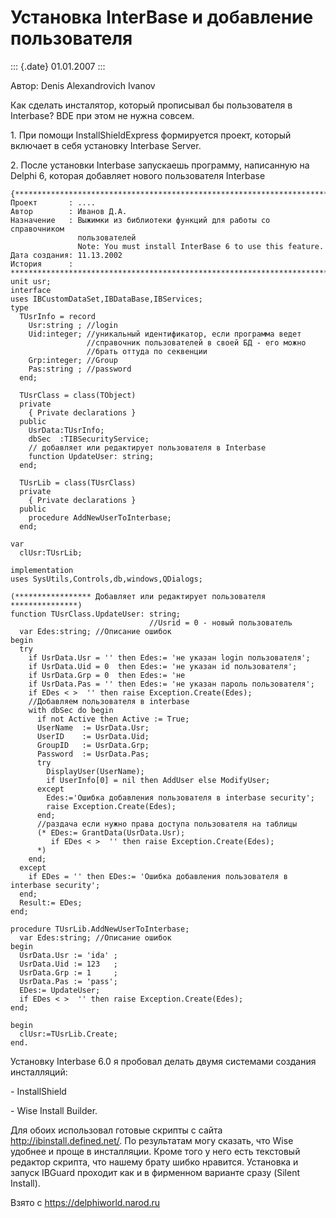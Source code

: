 Установка InterBase и добавление пользователя
=============================================

::: {.date}
01.01.2007
:::

Автор: Denis Alexandrovich Ivanov 

Как сделать инсталятор, который прописывал бы пользователя в Interbase?
BDE при этом не нужна совсем.

1\. При помощи InstallShieldExpress формируется проект, который включает
в себя установку Interbase Server.

2\. После установки Interbase запускаешь программу, написанную на Delphi
6, которая добавляет нового пользователя Interbase

     
     
    {************************************************************************
    Проект       : ....
    Автор        : Иванов Д.А.
    Назначение   : Выжимки из библиотеки функций для работы со справочником
                   пользователей
                   Note: You must install InterBase 6 to use this feature.
    Дата создания: 11.13.2002
    История      :
    ************************************************************************}
    unit usr;
    interface
    uses IBCustomDataSet,IBDataBase,IBServices;
    type
      TUsrInfo = record
        Usr:string ; //login
        Uid:integer; //уникальный идентификатор, если программа ведет
                     //справочник пользователей в своей БД - его можно
                     //брать оттуда по секвенции
        Grp:integer; //Group
        Pas:string ; //password
      end;
     
      TUsrClass = class(TObject)
      private
        { Private declarations }
      public
        UsrData:TUsrInfo;
        dbSec  :TIBSecurityService;
        // добавляет или редактирует пользователя в Interbase
        function UpdateUser: string;
      end;
     
      TUsrLib = class(TUsrClass)
      private
        { Private declarations }
      public
        procedure AddNewUserToInterbase;
      end;
     
    var
      clUsr:TUsrLib;
     
    implementation
    uses SysUtils,Controls,db,windows,QDialogs;
     
    (***************** Добавляет или редактирует пользователя ***************)
    function TUsrClass.UpdateUser: string;
                                   //Usrid = 0 - новый пользователь
      var Edes:string; //Описание ошибок
    begin
      try
        if UsrData.Usr = '' then Edes:= 'не указан login пользователя';
        if UsrData.Uid = 0  then Edes:= 'не указан id пользователя';
        if UsrData.Grp = 0  then Edes:= 'не 
        if UsrData.Pas = '' then Edes:= 'не указан пароль пользователя';
        if EDes < >  '' then raise Exception.Create(Edes);
        //Добавляем пользователя в interbase
        with dbSec do begin
          if not Active then Active := True;
          UserName  := UsrData.Usr;
          UserID    := UsrData.Uid;
          GroupID   := UsrData.Grp;
          Password  := UsrData.Pas;
          try
            DisplayUser(UserName);
            if UserInfo[0] = nil then AddUser else ModifyUser;
          except
            Edes:='Ошибка добавления пользователя в interbase security';
            raise Exception.Create(Edes);
          end;
          //раздача если нужно права доступа пользователя на таблицы
          (* EDes:= GrantData(UsrData.Usr);
             if EDes < >  '' then raise Exception.Create(Edes);
          *)
        end;
      except
        if EDes = '' then EDes:= 'Ошибка добавления пользователя в interbase security';
      end;
      Result:= EDes;
    end;
     
    procedure TUsrLib.AddNewUserToInterbase;
      var Edes:string; //Описание ошибок
    begin
      UsrData.Usr := 'ida' ;
      UsrData.Uid := 123   ;
      UsrData.Grp := 1     ;
      UsrData.Pas := 'pass';
      EDes:= UpdateUser;
      if EDes < >  '' then raise Exception.Create(Edes);
    end;
     
    begin
      clUsr:=TUsrLib.Create;
    end.

Установку Interbase 6.0 я пробовал делать двумя системами создания
инсталляций:

\- InstallShield

\- Wise Install Builder.

Для обоих использовал готовые скрипты с сайта
http://ibinstall.defined.net/. По результатам могу сказать, что Wise
удобнее и проще в инсталляции. Кроме того у него есть текстовый редактор
скрипта, что нашему брату шибко нравится. Установка и запуск IBGuard
проходит как и в фирменном варианте сразу (Silent Install).

Взято с <https://delphiworld.narod.ru>
